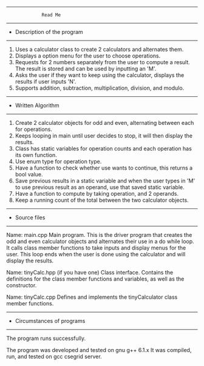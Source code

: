*******************************************************


                 Read Me


*******************************************************
*  Description of the program
*******************************************************
1. Uses a calculator class to create 2 calculators and alternates them.
2. Displays a option menu for the user to choose operations.
3. Requests for 2 numbers separately from the user to compute a result. The result is stored
   and can be used by inputting an 'M'.
5. Asks the user if they want to keep using the calculator, displays the results
   if user inputs 'N'.
7. Supports addition, subtraction, multiplication, division, and modulo.


*******************************************************
*  Written Algorithm
*******************************************************
1. Create 2 calculator objects for odd and even, alternating between each for operations.
2. Keeps looping in main until user decides to stop, it will then display the results.
3. Class has static variables for operation counts and each operation has its own function.
4. Use enum type for operation type.
5. Have a function to check whether use wants to continue, this returns a bool value.
6. Save previous results in a static variable and when the user types in 'M' to use
   previous result as an operand, use that saved static variable.
7. Have a function to compute by taking operation, and 2 operands.
8. Keep a running count of the total between the two calculator objects.

*******************************************************
*  Source files
*******************************************************

Name:  main.cpp
   Main program.  This is the driver program that creates the odd and even calculator
   objects and alternates their use in a do while loop. It calls class member functions
   to take inputs and display menus for the user. This loop ends when the user is
   done using the calculator and will display the results.

Name:  tinyCalc.hpp (if you have one)
   Class interface. Contains the definitions for the class member functions and variables,
   as well as the constructor.

Name: tinyCalc.cpp
   Defines and implements the tinyCalculator class member functions.
   
*******************************************************
*  Circumstances of programs
*******************************************************

   The program runs successfully.  
   
   The program was developed and tested on gnu g++ 6.1.x  It was 
   compiled, run, and tested on gcc csegrid server.
